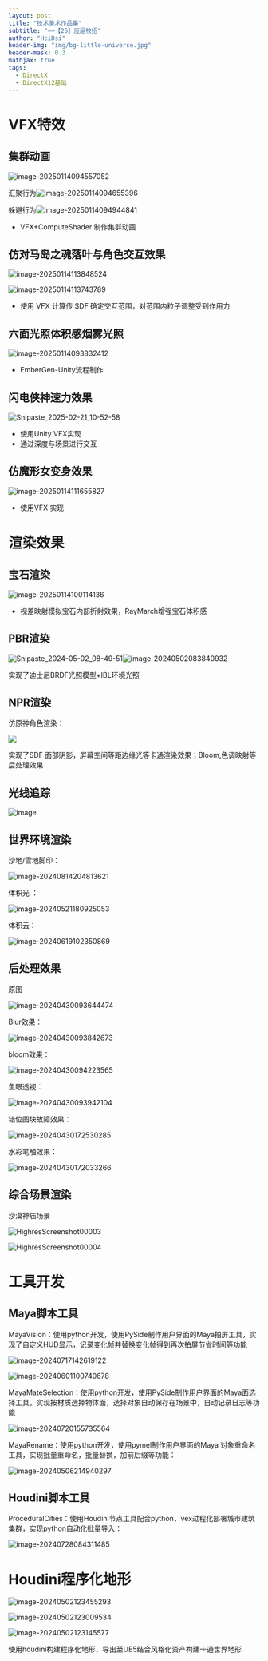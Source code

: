 ```yaml
---
layout: post
title: "技术美术作品集"
subtitle: "——【25】应届校招"
author: "HciDsi"
header-img: "img/bg-little-universe.jpg"
header-mask: 0.3
mathjax: true
tags:
  - DirectX
  - DirectX12基础
---
```

# VFX特效

## 集群动画

![image-20250114094557052](https://hcidsi-blog-1317560990.cos.ap-shanghai.myqcloud.com/img/image-20250114094557052.png)

汇聚行为![image-20250114094655396](https://hcidsi-blog-1317560990.cos.ap-shanghai.myqcloud.com/img/image-20250114094655396.png)

躲避行为![image-20250114094944841](https://hcidsi-blog-1317560990.cos.ap-shanghai.myqcloud.com/img/image-20250114094944841.png)

- VFX+ComputeShader 制作集群动画

## 仿对马岛之魂落叶与角色交互效果

![image-20250114113848524](https://hcidsi-blog-1317560990.cos.ap-shanghai.myqcloud.com/img/image-20250114113848524.png)

![image-20250114113743789](https://hcidsi-blog-1317560990.cos.ap-shanghai.myqcloud.com/img/image-20250114113743789.png)

- 使用 VFX  计算传 SDF 确定交互范围，对范围内粒子调整受到作用力

## 六面光照体积感烟雾光照

![image-20250114093832412](https://hcidsi-blog-1317560990.cos.ap-shanghai.myqcloud.com/img/image-20250114093832412.png)

- EmberGen-Unity流程制作

## 闪电侠神速力效果

![Snipaste_2025-02-21_10-52-58](https://hcidsi-blog-1317560990.cos.ap-shanghai.myqcloud.com/img/Snipaste_2025-02-21_10-52-58.png)

- 使用Unity VFX实现
- 通过深度与场景进行交互

## 仿魔形女变身效果

![image-20250114111655827](https://hcidsi-blog-1317560990.cos.ap-shanghai.myqcloud.com/img/image-20250114111655827.png)

- 使用VFX 实现

# 渲染效果

## 宝石渲染

![image-20250114100114136](https://hcidsi-blog-1317560990.cos.ap-shanghai.myqcloud.com/img/image-20250114100114136.png)

- 视差映射模拟宝石内部折射效果，RayMarch增强宝石体积感

## PBR渲染

![Snipaste_2024-05-02_08-49-51](https://hcidsi-blog-1317560990.cos.ap-shanghai.myqcloud.com/img/Snipaste_2024-05-02_08-49-51.png)![image-20240502083840932](https://hcidsi-blog-1317560990.cos.ap-shanghai.myqcloud.com/img/image-20240502083840932.png)

实现了迪士尼BRDF光照模型+IBL环境光照

## NPR渲染


  仿原神角色渲染：

![](https://hcidsi-blog-1317560990.cos.ap-shanghai.myqcloud.com/img/image-20240430191826013.png)

实现了SDF 面部阴影，屏幕空间等距边缘光等卡通渲染效果；Bloom,色调映射等后处理效果

## 光线追踪

![image](https://hcidsi-blog-1317560990.cos.ap-shanghai.myqcloud.com/img/image.png)

## 世界环境渲染

沙地/雪地脚印：

![image-20240814204813621](https://hcidsi-blog-1317560990.cos.ap-shanghai.myqcloud.com/img/image-20240814204813621.png)

体积光 ： 

![image-20240521180925053](https://hcidsi-blog-1317560990.cos.ap-shanghai.myqcloud.com/img/image-20240521180925053.png)

体积云：

![image-20240619102350869](https://hcidsi-blog-1317560990.cos.ap-shanghai.myqcloud.com/img/image-20240619102350869.png)

## 后处理效果

原图

![image-20240430093644474](https://hcidsi-blog-1317560990.cos.ap-shanghai.myqcloud.com/img/image-20240430093644474.png)

Blur效果：

![image-20240430093842673](https://hcidsi-blog-1317560990.cos.ap-shanghai.myqcloud.com/img/image-20240430093842673.png)

bloom效果：

![image-20240430094223565](https://hcidsi-blog-1317560990.cos.ap-shanghai.myqcloud.com/img/image-20240430094223565.png)

鱼眼透视：

![image-20240430093942104](https://hcidsi-blog-1317560990.cos.ap-shanghai.myqcloud.com/img/image-20240430093942104.png)

错位图块故障效果：

![image-20240430172530285](https://hcidsi-blog-1317560990.cos.ap-shanghai.myqcloud.com/img/image-20240430172530285.png)

水彩笔触效果：

![image-20240430172033266](https://hcidsi-blog-1317560990.cos.ap-shanghai.myqcloud.com/img/image-20240430172033266.png)

## 综合场景渲染

沙漠神庙场景

![HighresScreenshot00003](https://hcidsi-blog-1317560990.cos.ap-shanghai.myqcloud.com/img/HighresScreenshot00003.png)

![HighresScreenshot00004](https://hcidsi-blog-1317560990.cos.ap-shanghai.myqcloud.com/img/HighresScreenshot00004.png)

# 工具开发

## Maya脚本工具

MayaVision：使用python开发，使用PySide制作用户界面的Maya拍屏工具，实现了自定义HUD显示，记录变化帧并替换变化帧得到再次拍屏节省时间等功能

![image-20240717142619122](https://hcidsi-blog-1317560990.cos.ap-shanghai.myqcloud.com/img/image-20240717142619122.png)

![image-20240601100740678](https://hcidsi-blog-1317560990.cos.ap-shanghai.myqcloud.com/img/image-20240601100740678.png)

MayaMateSelection：使用python开发，使用PySide制作用户界面的Maya面选择工具，实现按材质选择物体面，选择对象自动保存在场景中，自动记录日志等功能

![image-20240720155735564](https://hcidsi-blog-1317560990.cos.ap-shanghai.myqcloud.com/img/image-20240720155735564.png)

MayaRename：使用python开发，使用pymel制作用户界面的Maya 对象重命名工具，实现批量重命名，批量替换，加前后缀等功能：

![image-20240506214940297](https://hcidsi-blog-1317560990.cos.ap-shanghai.myqcloud.com/img/image-20240506214940297.png)

## Houdini脚本工具

ProceduralCities：使用Houdini节点工具配合python，vex过程化部署城市建筑集群，实现python自动化批量导入：

![image-20240728084311485](https://hcidsi-blog-1317560990.cos.ap-shanghai.myqcloud.com/img/image-20240728084311485.png)

# Houdini程序化地形

![image-20240502123455293](https://hcidsi-blog-1317560990.cos.ap-shanghai.myqcloud.com/img/image-20240502123455293.png)

![image-20240502123009534](https://hcidsi-blog-1317560990.cos.ap-shanghai.myqcloud.com/img/image-20240502123009534.png)

![image-20240502123145577](https://hcidsi-blog-1317560990.cos.ap-shanghai.myqcloud.com/img/image-20240502123145577.png)

使用houdini构建程序化地形，导出至UE5结合风格化资产构建卡通世界地形

